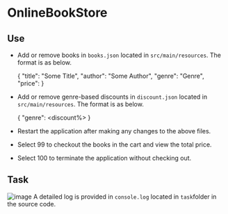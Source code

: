 # OnlineBookStore

## Use
- Add or remove books in `books.json` located in `src/main/resources`. The format is as below.

  {
    "title": "Some Title",
    "author": "Some Author",
    "genre": "Genre",
    "price": <price with decimal point>
  }
  
- Add or remove genre-based discounts in `discount.json` located in `src/main/resources`. The format is as below.

  {
    "genre": <discount%>
  }
 
 - Restart the application after making any changes to the above files.
 - Select 99 to checkout the books in the cart and view the total price.
 - Select 100 to terminate the application without checking out.

## Task
   ![image](https://user-images.githubusercontent.com/81198471/112073217-98db2080-8bae-11eb-86a0-1a71d01685e4.png)
   A detailed log is provided in `console.log` located in `task`folder in the source code.
    
